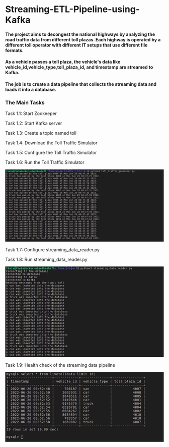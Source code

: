 # Streaming-ETL-Pipeline-using-Kafka

#### The project aims to decongest the national highways by analyzing the road traffic data from different toll plazas. Each highway is operated by a different toll operator with different IT setups that use different file formats. 

#### As a vehicle passes a toll plaza, the vehicle's data like vehicle_id,vehicle_type,toll_plaza_id, and timestamp are streamed to Kafka.  

#### The job is to create a data pipeline that collects the streaming data and loads it into a database.

### The Main Tasks

Task 1.1: Start Zookeeper 

Task 1.2: Start Kafka server

Task 1.3: Create a topic named toll 

Task 1.4: Download the Toll Traffic Simulator 

Task 1.5: Configure the Toll Traffic Simulator 

Task 1.6: Run the Toll Traffic Simulator 

![alt text](https://github.com/aia-elkashef/Streaming-ETL-Pipeline-using-Kafka/blob/main/simulator_output.jpg)


Task 1.7: Configure streaming_data_reader.py 

Task 1.8: Run streaming_data_reader.py 

![alt text](https://github.com/aia-elkashef/Streaming-ETL-Pipeline-using-Kafka/blob/main/data_reader_output.jpg)


Task 1.9: Health check of the streaming data pipeline 

![alt text](https://github.com/aia-elkashef/Streaming-ETL-Pipeline-using-Kafka/blob/main/output_rows.jpg)



